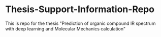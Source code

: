 # Thesis-Support-Information-Repo
This is repo for the thesis "Prediction of organic compound IR spectrum with deep learning and Molecular Mechanics calculation"
